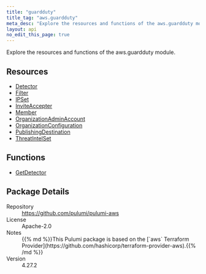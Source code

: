 ```yaml
---
title: "guardduty"
title_tag: "aws.guardduty"
meta_desc: "Explore the resources and functions of the aws.guardduty module."
layout: api
no_edit_this_page: true
---
```


<!-- WARNING: this file was generated by Pulumi Docs Generator. -->
<!-- Do not edit by hand unless you're certain you know what you are doing! -->

Explore the resources and functions of the aws.guardduty module.

<h2 id="resources">Resources</h2>
<ul class="api">
    <li><a href="detector" title="Detector"><span class="api-symbol api-symbol--resource"></span>Detector</a></li>
    <li><a href="filter" title="Filter"><span class="api-symbol api-symbol--resource"></span>Filter</a></li>
    <li><a href="ipset" title="IPSet"><span class="api-symbol api-symbol--resource"></span>IPSet</a></li>
    <li><a href="inviteaccepter" title="InviteAccepter"><span class="api-symbol api-symbol--resource"></span>InviteAccepter</a></li>
    <li><a href="member" title="Member"><span class="api-symbol api-symbol--resource"></span>Member</a></li>
    <li><a href="organizationadminaccount" title="OrganizationAdminAccount"><span class="api-symbol api-symbol--resource"></span>OrganizationAdminAccount</a></li>
    <li><a href="organizationconfiguration" title="OrganizationConfiguration"><span class="api-symbol api-symbol--resource"></span>OrganizationConfiguration</a></li>
    <li><a href="publishingdestination" title="PublishingDestination"><span class="api-symbol api-symbol--resource"></span>PublishingDestination</a></li>
    <li><a href="threatintelset" title="ThreatIntelSet"><span class="api-symbol api-symbol--resource"></span>ThreatIntelSet</a></li>
</ul>

<h2 id="functions">Functions</h2>
<ul class="api">
    <li><a href="getdetector" title="GetDetector"><span class="api-symbol api-symbol--function"></span>GetDetector</a></li>
</ul>

<h2 id="package-details">Package Details</h2>
<dl class="package-details">
	<dt>Repository</dt>
	<dd><a href="https://github.com/pulumi/pulumi-aws">https://github.com/pulumi/pulumi-aws</a></dd>
	<dt>License</dt>
	<dd>Apache-2.0</dd>
	<dt>Notes</dt>
	<dd>{{% md %}}This Pulumi package is based on the [`aws` Terraform Provider](https://github.com/hashicorp/terraform-provider-aws).{{% /md %}}</dd>
	<dt>Version</dt>
	<dd>4.27.2</dd>
</dl>

